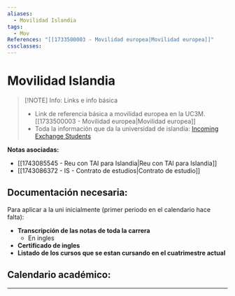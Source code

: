 ```yaml
---
aliases:
  - Movilidad Islandia
tags:
  - Mov
References: "[[1733500003 - Movilidad europea|Movilidad europea]]"
cssclasses:
---
```

# Movilidad Islandia

> [!NOTE] Info: Links e info básica
 > + Link de referencia básica a movilidad europea en la UC3M. [[1733500003 - Movilidad europea|Movilidad europea]] 
 > + Toda la información que da la universidad de islandia: [Incoming Exchange Students](https://reykjavik.instructure.com/courses/1435/pages/incoming-exchange-students)

**Notas asociadas:**
+ [[1743085545 - Reu con TAI para Islandia|Reu con TAI para Islandia]]
+ [[1743086372 - IS - Contrato de estudios|Contrato de estudio]]

## Documentación necesaria: 
Para aplicar a la uni inicialmente (primer periodo en el calendario hace falta): 
+ **Transcripción de las notas de toda la carrera**
	+ En ingles
+ **Certificado de ingles**
+ **Listado de los cursos que se estan cursando en el cuatrimestre actual**

## Calendario académico: 


***